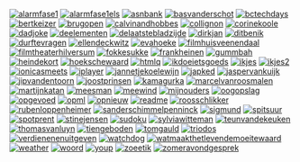 [![alarmfase1](https://github.com/jhoek/kibitzr/actions/workflows/alarmfase1.yml/badge.svg)](https://github.com/jhoek/kibitzr/actions/workflows/alarmfase1.yml)
[![alarmfase1els](https://github.com/jhoek/kibitzr/actions/workflows/alarmfase1els.yml/badge.svg)](https://github.com/jhoek/kibitzr/actions/workflows/alarmfase1els.yml)
[![asnbank](https://github.com/jhoek/kibitzr/actions/workflows/asnbank.yml/badge.svg)](https://github.com/jhoek/kibitzr/actions/workflows/asnbank.yml)
[![basvanderschot](https://github.com/jhoek/kibitzr/actions/workflows/basvanderschot.yml/badge.svg)](https://github.com/jhoek/kibitzr/actions/workflows/basvanderschot.yml)
[![bctechdays](https://github.com/jhoek/kibitzr/actions/workflows/bctechdays.yml/badge.svg)](https://github.com/jhoek/kibitzr/actions/workflows/bctechdays.yml)
[![bertkeizer](https://github.com/jhoek/kibitzr/actions/workflows/bertkeizer.yml/badge.svg)](https://github.com/jhoek/kibitzr/actions/workflows/bertkeizer.yml)
[![brugopen](https://github.com/jhoek/kibitzr/actions/workflows/brugopen.yml/badge.svg)](https://github.com/jhoek/kibitzr/actions/workflows/brugopen.yml)
[![calvinandhobbes](https://github.com/jhoek/kibitzr/actions/workflows/calvinandhobbes.yml/badge.svg)](https://github.com/jhoek/kibitzr/actions/workflows/calvinandhobbes.yml)
[![collignon](https://github.com/jhoek/kibitzr/actions/workflows/collignon.yml/badge.svg)](https://github.com/jhoek/kibitzr/actions/workflows/collignon.yml)
[![corinekoole](https://github.com/jhoek/kibitzr/actions/workflows/corinekoole.yml/badge.svg)](https://github.com/jhoek/kibitzr/actions/workflows/corinekoole.yml)
[![dadjoke](https://github.com/jhoek/kibitzr/actions/workflows/dadjoke.yml/badge.svg)](https://github.com/jhoek/kibitzr/actions/workflows/dadjoke.yml)
[![deelementen](https://github.com/jhoek/kibitzr/actions/workflows/deelementen.yml/badge.svg)](https://github.com/jhoek/kibitzr/actions/workflows/deelementen.yml)
[![delaatstebladzijde](https://github.com/jhoek/kibitzr/actions/workflows/delaatstebladzijde.yml/badge.svg)](https://github.com/jhoek/kibitzr/actions/workflows/delaatstebladzijde.yml)
[![dirkjan](https://github.com/jhoek/kibitzr/actions/workflows/dirkjan.yml/badge.svg)](https://github.com/jhoek/kibitzr/actions/workflows/dirkjan.yml)
[![ditbenik](https://github.com/jhoek/kibitzr/actions/workflows/ditbenik.yml/badge.svg)](https://github.com/jhoek/kibitzr/actions/workflows/ditbenik.yml)
[![durftevragen](https://github.com/jhoek/kibitzr/actions/workflows/durftevragen.yml/badge.svg)](https://github.com/jhoek/kibitzr/actions/workflows/durftevragen.yml)
[![ellendeckwitz](https://github.com/jhoek/kibitzr/actions/workflows/ellendeckwitz.yml/badge.svg)](https://github.com/jhoek/kibitzr/actions/workflows/ellendeckwitz.yml)
[![evahoeke](https://github.com/jhoek/kibitzr/actions/workflows/evahoeke.yml/badge.svg)](https://github.com/jhoek/kibitzr/actions/workflows/evahoeke.yml)
[![filmhuisveenendaal](https://github.com/jhoek/kibitzr/actions/workflows/filmhuisveenendaal.yml/badge.svg)](https://github.com/jhoek/kibitzr/actions/workflows/filmhuisveenendaal.yml)
[![filmtheaterhilversum](https://github.com/jhoek/kibitzr/actions/workflows/filmtheaterhilversum.yml/badge.svg)](https://github.com/jhoek/kibitzr/actions/workflows/filmtheaterhilversum.yml)
[![fokkesukke](https://github.com/jhoek/kibitzr/actions/workflows/fokkesukke.yml/badge.svg)](https://github.com/jhoek/kibitzr/actions/workflows/fokkesukke.yml)
[![frankheinen](https://github.com/jhoek/kibitzr/actions/workflows/frankheinen.yml/badge.svg)](https://github.com/jhoek/kibitzr/actions/workflows/frankheinen.yml)
[![gummbah](https://github.com/jhoek/kibitzr/actions/workflows/gummbah.yml/badge.svg)](https://github.com/jhoek/kibitzr/actions/workflows/gummbah.yml)
[![heindekort](https://github.com/jhoek/kibitzr/actions/workflows/heindekort.yml/badge.svg)](https://github.com/jhoek/kibitzr/actions/workflows/heindekort.yml)
[![hoekschewaard](https://github.com/jhoek/kibitzr/actions/workflows/hoekschewaard.yml/badge.svg)](https://github.com/jhoek/kibitzr/actions/workflows/hoekschewaard.yml)
[![htmlq](https://github.com/jhoek/kibitzr/actions/workflows/htmlq.yml/badge.svg)](https://github.com/jhoek/kibitzr/actions/workflows/htmlq.yml)
[![ikdoeietsgoeds](https://github.com/jhoek/kibitzr/actions/workflows/ikdoeietsgoeds.yml/badge.svg)](https://github.com/jhoek/kibitzr/actions/workflows/ikdoeietsgoeds.yml)
[![ikjes](https://github.com/jhoek/kibitzr/actions/workflows/ikjes.yml/badge.svg)](https://github.com/jhoek/kibitzr/actions/workflows/ikjes.yml)
[![ikjes2](https://github.com/jhoek/kibitzr/actions/workflows/ikjes2.yml/badge.svg)](https://github.com/jhoek/kibitzr/actions/workflows/ikjes2.yml)
[![ionicasmeets](https://github.com/jhoek/kibitzr/actions/workflows/ionicasmeets.yml/badge.svg)](https://github.com/jhoek/kibitzr/actions/workflows/ionicasmeets.yml)
[![iplayer](https://github.com/jhoek/kibitzr/actions/workflows/iplayer.yml/badge.svg)](https://github.com/jhoek/kibitzr/actions/workflows/iplayer.yml)
[![jannetjekoelewijn](https://github.com/jhoek/kibitzr/actions/workflows/jannetjekoelewijn.yml/badge.svg)](https://github.com/jhoek/kibitzr/actions/workflows/jannetjekoelewijn.yml)
[![japked](https://github.com/jhoek/kibitzr/actions/workflows/japked.yml/badge.svg)](https://github.com/jhoek/kibitzr/actions/workflows/japked.yml)
[![jaspervankuijk](https://github.com/jhoek/kibitzr/actions/workflows/jaspervankuijk.yml/badge.svg)](https://github.com/jhoek/kibitzr/actions/workflows/jaspervankuijk.yml)
[![jipvandentoorn](https://github.com/jhoek/kibitzr/actions/workflows/jipvandentoorn.yml/badge.svg)](https://github.com/jhoek/kibitzr/actions/workflows/jipvandentoorn.yml)
[![joostprinsen](https://github.com/jhoek/kibitzr/actions/workflows/joostprinsen.yml/badge.svg)](https://github.com/jhoek/kibitzr/actions/workflows/joostprinsen.yml)
[![kamagurka](https://github.com/jhoek/kibitzr/actions/workflows/kamagurka.yml/badge.svg)](https://github.com/jhoek/kibitzr/actions/workflows/kamagurka.yml)
[![marcelvanroosmalen](https://github.com/jhoek/kibitzr/actions/workflows/marcelvanroosmalen.yml/badge.svg)](https://github.com/jhoek/kibitzr/actions/workflows/marcelvanroosmalen.yml)
[![martijnkatan](https://github.com/jhoek/kibitzr/actions/workflows/martijnkatan.yml/badge.svg)](https://github.com/jhoek/kibitzr/actions/workflows/martijnkatan.yml)
[![meesman](https://github.com/jhoek/kibitzr/actions/workflows/meesman.yml/badge.svg)](https://github.com/jhoek/kibitzr/actions/workflows/meesman.yml)
[![meewind](https://github.com/jhoek/kibitzr/actions/workflows/meewind.yml/badge.svg)](https://github.com/jhoek/kibitzr/actions/workflows/meewind.yml)
[![mijnouders](https://github.com/jhoek/kibitzr/actions/workflows/mijnouders.yml/badge.svg)](https://github.com/jhoek/kibitzr/actions/workflows/mijnouders.yml)
[![oogopslag](https://github.com/jhoek/kibitzr/actions/workflows/oogopslag.yml/badge.svg)](https://github.com/jhoek/kibitzr/actions/workflows/oogopslag.yml)
[![opgevoed](https://github.com/jhoek/kibitzr/actions/workflows/opgevoed.yml/badge.svg)](https://github.com/jhoek/kibitzr/actions/workflows/opgevoed.yml)
[![opml](https://github.com/jhoek/kibitzr/actions/workflows/opml.yml/badge.svg)](https://github.com/jhoek/kibitzr/actions/workflows/opml.yml)
[![opnieuw](https://github.com/jhoek/kibitzr/actions/workflows/opnieuw.yml/badge.svg)](https://github.com/jhoek/kibitzr/actions/workflows/opnieuw.yml)
[![readme](https://github.com/jhoek/kibitzr/actions/workflows/readme.yml/badge.svg)](https://github.com/jhoek/kibitzr/actions/workflows/readme.yml)
[![roosschlikker](https://github.com/jhoek/kibitzr/actions/workflows/roosschlikker.yml/badge.svg)](https://github.com/jhoek/kibitzr/actions/workflows/roosschlikker.yml)
[![rubenloppenheimer](https://github.com/jhoek/kibitzr/actions/workflows/rubenloppenheimer.yml/badge.svg)](https://github.com/jhoek/kibitzr/actions/workflows/rubenloppenheimer.yml)
[![sanderschimmelpenninck](https://github.com/jhoek/kibitzr/actions/workflows/sanderschimmelpenninck.yml/badge.svg)](https://github.com/jhoek/kibitzr/actions/workflows/sanderschimmelpenninck.yml)
[![sigmund](https://github.com/jhoek/kibitzr/actions/workflows/sigmund.yml/badge.svg)](https://github.com/jhoek/kibitzr/actions/workflows/sigmund.yml)
[![spitsuur](https://github.com/jhoek/kibitzr/actions/workflows/spitsuur.yml/badge.svg)](https://github.com/jhoek/kibitzr/actions/workflows/spitsuur.yml)
[![spotprent](https://github.com/jhoek/kibitzr/actions/workflows/spotprent.yml/badge.svg)](https://github.com/jhoek/kibitzr/actions/workflows/spotprent.yml)
[![stinejensen](https://github.com/jhoek/kibitzr/actions/workflows/stinejensen.yml/badge.svg)](https://github.com/jhoek/kibitzr/actions/workflows/stinejensen.yml)
[![sudoku](https://github.com/jhoek/kibitzr/actions/workflows/sudoku.yml/badge.svg)](https://github.com/jhoek/kibitzr/actions/workflows/sudoku.yml)
[![sylviawitteman](https://github.com/jhoek/kibitzr/actions/workflows/sylviawitteman.yml/badge.svg)](https://github.com/jhoek/kibitzr/actions/workflows/sylviawitteman.yml)
[![teunvandekeuken](https://github.com/jhoek/kibitzr/actions/workflows/teunvandekeuken.yml/badge.svg)](https://github.com/jhoek/kibitzr/actions/workflows/teunvandekeuken.yml)
[![thomasvanluyn](https://github.com/jhoek/kibitzr/actions/workflows/thomasvanluyn.yml/badge.svg)](https://github.com/jhoek/kibitzr/actions/workflows/thomasvanluyn.yml)
[![tiengeboden](https://github.com/jhoek/kibitzr/actions/workflows/tiengeboden.yml/badge.svg)](https://github.com/jhoek/kibitzr/actions/workflows/tiengeboden.yml)
[![tomgauld](https://github.com/jhoek/kibitzr/actions/workflows/tomgauld.yml/badge.svg)](https://github.com/jhoek/kibitzr/actions/workflows/tomgauld.yml)
[![triodos](https://github.com/jhoek/kibitzr/actions/workflows/triodos.yml/badge.svg)](https://github.com/jhoek/kibitzr/actions/workflows/triodos.yml)
[![verdienenenuitgeven](https://github.com/jhoek/kibitzr/actions/workflows/verdienenenuitgeven.yml/badge.svg)](https://github.com/jhoek/kibitzr/actions/workflows/verdienenenuitgeven.yml)
[![watchdog](https://github.com/jhoek/kibitzr/actions/workflows/watchdog.yml/badge.svg)](https://github.com/jhoek/kibitzr/actions/workflows/watchdog.yml)
[![watmaakthetlevendemoeitewaard](https://github.com/jhoek/kibitzr/actions/workflows/watmaakthetlevendemoeitewaard.yml/badge.svg)](https://github.com/jhoek/kibitzr/actions/workflows/watmaakthetlevendemoeitewaard.yml)
[![weather](https://github.com/jhoek/kibitzr/actions/workflows/weather.yml/badge.svg)](https://github.com/jhoek/kibitzr/actions/workflows/weather.yml)
[![woord](https://github.com/jhoek/kibitzr/actions/workflows/woord.yml/badge.svg)](https://github.com/jhoek/kibitzr/actions/workflows/woord.yml)
[![youp](https://github.com/jhoek/kibitzr/actions/workflows/youp.yml/badge.svg)](https://github.com/jhoek/kibitzr/actions/workflows/youp.yml)
[![zoeetik](https://github.com/jhoek/kibitzr/actions/workflows/zoeetik.yml/badge.svg)](https://github.com/jhoek/kibitzr/actions/workflows/zoeetik.yml)
[![zomeravondgesprek](https://github.com/jhoek/kibitzr/actions/workflows/zomeravondgesprek.yml/badge.svg)](https://github.com/jhoek/kibitzr/actions/workflows/zomeravondgesprek.yml)
